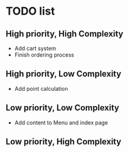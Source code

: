 # TODO list

## High priority, High Complexity

- Add cart system
- Finish ordering process

## High priority, Low Complexity

- Add point calculation

## Low priority, Low Complexity

- Add content to Menu and index page

## Low priority, High Complexity